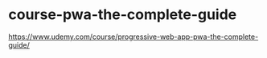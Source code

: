 # course-pwa-the-complete-guide
https://www.udemy.com/course/progressive-web-app-pwa-the-complete-guide/
